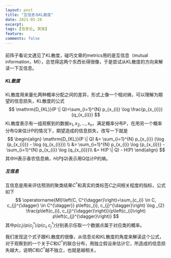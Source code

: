 ```yaml
---
layout: post
title: "互信息与KL散度"
date: 2021-05-28
excerpt: 
tags: [信息论, 聚类]
feature: 
comments: false
---
```


#### 

前阵子看论文遇见了KL散度，碰巧文章的metrics用的是互信息（mutual information，MI），总觉得这两个东西长得很像，于是尝试从KL散度的方向来解读一下互信息。

##### KL散度

KL散度用来量化两种概率分配之间的差异，形式上像一个相对熵，可以理解为期望的信息损失，KL散度的公式
$$
\mathrm{D_{KL}}(P \| Q)=\sum_{i=1}^{N} p_{x_{i}} \log \frac{p_{x_{i}}}{q_{x_{i}}}
$$
KL散度表示有一组观察到的数据$x_{1}, x_{2}, ..., x_{n}$，满足概率分布P，在用另一个概率分布Q来估计P的情况下，期望造成的信息损失，改写一下就是
$$
\begin{align}
\mathrm{D_{KL}}(P \| Q) &= \sum_{i=1}^{N} p_{x_{i}} (\log {p_{x_{i}}} - \log {q_{x_{i}}}) \\
&= \sum_{i=1}^{N} p_{x_{i}} \log {p_{x_{i}}} - \sum_{i=1}^{N} p_{x_{i}} \log {q_{x_{i}}}\\
&= H(P \| Q) - H(P)
\end{align}
$$
其中H表示香农信息熵，$H(P \| Q)$表示用Q估计P的熵。

##### 互信息

互信息是用来评估预测的聚类结果$C^{\dagger}$和真实的类标签$C$之间相关程度的指标，公式如下
$$
\operatorname{MI}\left(C, C^{\dagger}\right)=\sum_{c_{i} \in C, c_{j}^{\dagger} \in C^{\dagger}} p\left(c_{i}, c_{j}^{\dagger}\right) \log _{2} \frac{p\left(c_{i}, c_{j}^{\dagger}\right)}{p\left(c_{i}\right) p\left(c_{j}^{\dagger}\right)}
$$
其中$p\left(c_{i}\right) / p\left(c_{j}^{\dagger}\right) / p\left(c_{i}, c_{j}^{\dagger}\right)$分别表示任取一个数据点属于对应类的概率。

我们发现这个式子跟KL散度的很像，从信息论和KL散度的角度来解读这个公式，对于观察到的一个关于$C$和$C^{\dagger}$的联合分布，用独立假设来估计它，所造成的信息损失越大，说明$C$和$C^{\dagger}$越不独立，也就是越相关。